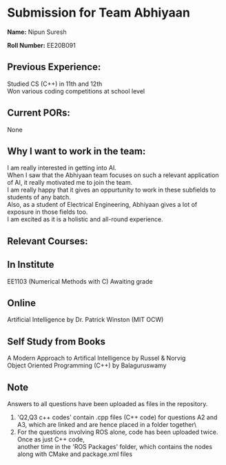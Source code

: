**Submission for Team Abhiyaan**
==================================

**Name:**
Nipun Suresh

**Roll Number:**
EE20B091

**Previous Experience:**
----------------------- 
Studied CS (C++) in 11th and 12th\
Won various coding competitions at school level

**Current PORs:**
-----------------
None

**Why I want to work in the team:**
------------------------------------
I am really interested in getting into AI.\
When I saw that the Abhiyaan team focuses on such a relevant application of AI, it really motivated me to join the team.\
I am really happy that it gives an oppurtunity to work in these subfields to students of any batch.\
Also, as a student of Electrical Engineering, Abhiyaan gives a lot of exposure in those fields too.\
I am excited as it is a holistic and all-round experience.

**Relevant Courses:**
---------------------
In Institute
---------------
EE1103 (Numerical Methods with C)
Awaiting grade

Online
-------
Artificial Intelligence by Dr. Patrick Winston (MIT OCW)

Self Study from Books
----------------------
A Modern Approach to Artifical Intelligence by Russel & Norvig\
Object Oriented Programming (C++) by Balaguruswamy

Note
-------------
Answers to all questions have been uploaded as files in the repository.
1. 'Q2,Q3 c++ codes' contain .cpp files (C++ code) for questions A2 and A3, which are linked and are hence placed in a folder together\
2. For the questions involving ROS alone, code has been uploaded twice. Once as just C++ code,\
another time in the 'ROS Packages' folder, which contains the nodes along with CMake and package.xml files
